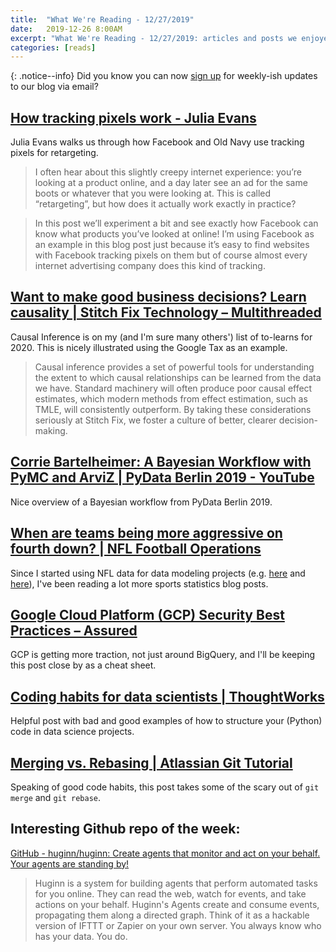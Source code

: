```yaml
---
title:  "What We're Reading - 12/27/2019"
date:   2019-12-26 8:00AM
excerpt: "What We're Reading - 12/27/2019: articles and posts we enjoyed "
categories: [reads]
---
```


{: .notice--info}
Did you know you can now [sign up](/signup) for weekly-ish updates to our blog via email?

## [How tracking pixels work - Julia Evans](https://jvns.ca/blog/how-tracking-pixels-work/)
Julia Evans walks us through how Facebook and Old Navy use tracking pixels for retargeting. 
> I often hear about this slightly creepy internet experience: you’re looking at a product online, and a day later see an ad for the same boots or whatever that you were looking at. This is called “retargeting”, but how does it actually work exactly in practice?

> In this post we’ll experiment a bit and see exactly how Facebook can know what products you’ve looked at online! I’m using Facebook as an example in this blog post just because it’s easy to find websites with Facebook tracking pixels on them but of course almost every internet advertising company does this kind of tracking.

## [Want to make good business decisions? Learn causality | Stitch Fix Technology – Multithreaded](https://multithreaded.stitchfix.com/blog/2019/12/19/good-marketing-decisions/)
Causal Inference is on my (and I'm sure many others') list of to-learns for 2020. This is nicely illustrated using the Google Tax as an example. 
> Causal inference provides a set of powerful tools for understanding the extent to which causal relationships can be learned from the data we have. Standard machinery will often produce poor causal effect estimates, which modern methods from effect estimation, such as TMLE, will consistently outperform. By taking these considerations seriously at Stitch Fix, we foster a culture of better, clearer decision-making.

## [Corrie Bartelheimer: A Bayesian Workflow with PyMC and ArviZ | PyData Berlin 2019 - YouTube](https://www.youtube.com/watch?v=WbNmcvxRwow&feature=youtu.be)
Nice overview of a Bayesian workflow from PyData Berlin 2019.

## [When are teams being more aggressive on fourth down? | NFL Football Operations](https://operations.nfl.com/stats-central/stats-articles/when-are-teams-being-more-aggressive-on-fourth-down/?utm_source=Direct)
Since I started using NFL data for data modeling projects (e.g. [here](/pymc3/python/2019/12/08/nfl-4thdown-attempts.html) and [here](/dbt/2019/12/16/nfl-dbt-repo.html)), I've been reading a lot more sports statistics blog posts. 

## [Google Cloud Platform (GCP) Security Best Practices – Assured](https://www.assured.se/2019/12/19/gcp-security/)
GCP is getting more traction, not just around BigQuery, and I'll be keeping this post close by as a cheat sheet.

## [Coding habits for data scientists | ThoughtWorks](https://www.thoughtworks.com/insights/blog/coding-habits-data-scientists)
Helpful post with bad and good examples of how to structure your (Python) code in data science projects.

## [Merging vs. Rebasing | Atlassian Git Tutorial](https://www.atlassian.com/git/tutorials/merging-vs-rebasing)
Speaking of good code habits, this post takes some of the scary out of `git merge` and `git rebase`.

## Interesting Github repo of the week:
[GitHub - huginn/huginn: Create agents that monitor and act on your behalf.  Your agents are standing by!](https://github.com/huginn/huginn)
> Huginn is a system for building agents that perform automated tasks for you online. They can read the web, watch for events, and take actions on your behalf. Huginn's Agents create and consume events, propagating them along a directed graph. Think of it as a hackable version of IFTTT or Zapier on your own server. You always know who has your data. You do.